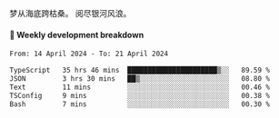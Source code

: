 梦从海底跨枯桑。
阅尽银河风浪。


#### 📝 Weekly development breakdown

<!--START_SECTION:waka-->

```txt
From: 14 April 2024 - To: 21 April 2024

TypeScript   35 hrs 46 mins  ██████████████████████▒░░   89.59 %
JSON         3 hrs 30 mins   ██▒░░░░░░░░░░░░░░░░░░░░░░   08.80 %
Text         11 mins         ░░░░░░░░░░░░░░░░░░░░░░░░░   00.46 %
TSConfig     9 mins          ░░░░░░░░░░░░░░░░░░░░░░░░░   00.38 %
Bash         7 mins          ░░░░░░░░░░░░░░░░░░░░░░░░░   00.30 %
```

<!--END_SECTION:waka-->



